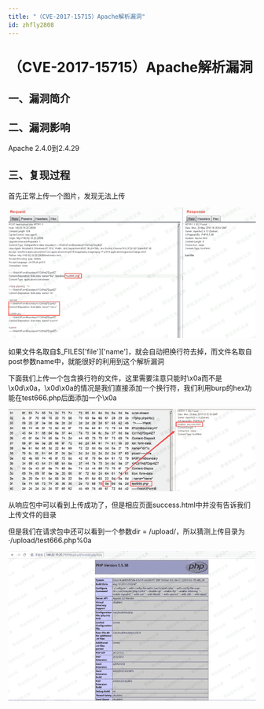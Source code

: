 ```yaml
---
title: "（CVE-2017-15715）Apache解析漏洞"
id: zhfly2808
---
```


# （CVE-2017-15715）Apache解析漏洞

## 一、漏洞简介

## 二、漏洞影响

Apache 2.4.0到2.4.29

## 三、复现过程

首先正常上传一个图片，发现无法上传

![image](../img/769d5b1898199a6856e5adc6439ac2cf.png)

如果文件名取自$_FILES['file']['name']，就会自动把换行符去掉，而文件名取自post参数name中，就能很好的利用到这个解析漏洞

下面我们上传一个包含换行符的文件，这里需要注意只能时\x0a而不是\x0d\x0a，\x0d\x0a的情况是我们直接添加一个换行符，我们利用burp的hex功能在test666.php后面添加一个\x0a

![image](../img/b07a0877ad5cd942398e5984e1320c01.png)

从响应包中可以看到上传成功了，但是相应页面success.html中并没有告诉我们上传文件的目录

但是我们在请求包中还可以看到一个参数dir = /upload/，所以猜测上传目录为·/upload/test666.php%0a

![image](../img/ee37dd7e042f06cf6d5e0d0421fdfd01.png)